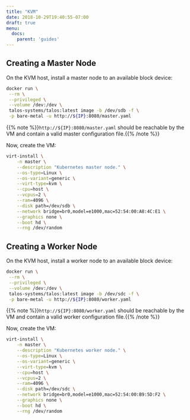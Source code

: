 ```yaml
---
title: "KVM"
date: 2018-10-29T19:40:55-07:00
draft: true
menu:
  docs:
    parent: 'guides'
---
```


## Creating a Master Node

On the KVM host, install a master node to an available block device:

```bash
docker run \
 --rm \
 --privileged \
 --volume /dev:/dev \
 talos-systems/talos:latest image -b /dev/sdb -f \
 -p bare-metal -u http://${IP}:8080/master.yaml
```

{{% note %}}`http://${IP}:8080/master.yaml` should be reachable by the VM and contain a valid master configuration file.{{% /note %}}

Now, create the VM:

```bash
virt-install \
    -n master \
    --description "Kubernetes master node." \
    --os-type=Linux \
    --os-variant=generic \
    --virt-type=kvm \
    --cpu=host \
    --vcpus=2 \
    --ram=4096 \
    --disk path=/dev/sdb \
    --network bridge=br0,model=e1000,mac=52:54:00:A8:4C:E1 \
    --graphics none \
    --boot hd \
    --rng /dev/random
```

## Creating a Worker Node

On the KVM host, install a worker node to an available block device:

```bash
docker run \
 --rm \
 --privileged \
 --volume /dev:/dev \
 talos-systems/talos:latest image -b /dev/sdc -f \
 -p bare-metal -u http://${IP}:8080/worker.yaml
```

{{% note %}}`http://${IP}:8080/worker.yaml` should be reachable by the VM and contain a valid worker configuration file.{{% /note %}}

Now, create the VM:

```bash
virt-install \
    -n master \
    --description "Kubernetes worker node." \
    --os-type=Linux \
    --os-variant=generic \
    --virt-type=kvm \
    --cpu=host \
    --vcpus=2 \
    --ram=4096 \
    --disk path=/dev/sdc \
    --network bridge=br0,model=e1000,mac=52:54:00:B9:5D:F2 \
    --graphics none \
    --boot hd \
    --rng /dev/random
```
